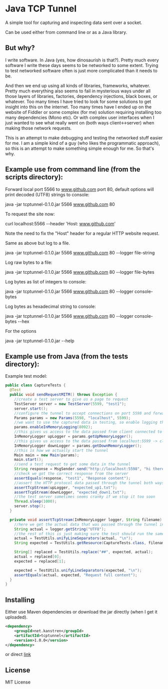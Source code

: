Java TCP Tunnel
===============

A simple tool for capturing and inspecting data sent over a socket.

Can be used either from command line or as a Java library.

But why?
--------

I write software. In Java (yes, how dinosaurish is that?).
Pretty much every software I write these days seems to be networked to some extent.
Trying to test networked software often is just more complicated than it needs to be.

And then we end up using all kinds of libraries, frameworks, whatever.
Pretty much everything also seems to fail in mysterious ways under all those layers of libraries, factories, dependency injections, black boxes, or whatever.
Too many times I have tried to look for some solutions to get insight into this on the internet.
Too many times have I ended up on the website of Fiddler or some complex (for me) solution requiring installing too many dependencies (Mono etc).
Or with complex user interfaces when I just wanted to see what really went on (both ways client<->server) when making those network requests.

This is an attempt to make debugging and testing the networked stuff easier for me.
I am a simple kind of a guy (who likes the programmatic approach), so this is an attempt to make something simple enough for me.
So that's why.

Example use from command line (from the scripts directory):
-----------------------------------------------------------

Forward local port 5566 to www.github.com port 80, default options will print decoded (UTF8) strings to console:

java -jar tcptunnel-0.1.0.jar 5566 www.github.com 80

To request the site now:

curl localhost:5566 --header 'Host: www.github.com'

Note the need to fix the "Host" header for a regular HTTP website request.

Same as above but log to a file.

java -jar tcptunnel-0.1.0.jar 5566 www.github.com 80 --logger file-string

Log raw bytes to a file:

java -jar tcptunnel-0.1.0.jar 5566 www.github.com 80 --logger file-bytes

Log bytes as list of integers to console:

java -jar tcptunnel-0.1.0.jar 5566 www.github.com 80 --logger console-bytes

Log bytes as hexadecimal string to console:

java -jar tcptunnel-0.1.0.jar 5566 www.github.com 80 --logger console-bytes --hex

For the options

java -jar tcptunnel-0.1.0.jar --help

Example use from Java (from the tests directory):
-------------------------------------------------


Example test model:

```java
public class CaptureTests {
  @Test
  public void sendRequestMITM() throws Exception {
    //create a test server to give us a page to request
    TestServer server = new TestServer(5599, "test1");
    server.start();
    //configure the tunnel to accept connections on port 5598 and forward them to localhost:5599
    Params params = new Params(5598, "localhost", 5599);
    //we want to use the captured data in testing, so enable logging the tunnel data in memory with buffer size 8092 bytes
    params.enableInMemoryLogging(8092);
    //this gives us access to the data passed from client connected to port 5598 -> localhost:5599 (client to server)
    InMemoryLogger upLogger = params.getUpMemoryLogger();
    //this gives us access to the data passed from localhost:5599 -> client connected to port 5598 (server to client)
    InMemoryLogger downLogger = params.getDownMemoryLogger();
    //this is how we actually start the tunnel
    Main main = new Main(params);
    main.start();
    //send a test request to get some data in the tunnel
    String response = MsgSender.send("http://localhost:5598", "hi there");
    //check we got the correct response from the server
    assertEquals(response, "test1", "Response content");
    //assert the HTTP protocol data passed through the tunnel both ways
    assertTcpStream(upLogger, "expected_up1.txt");
    assertTcpStream(downLogger, "expected_down1.txt");
    //the test server sometimes seems cranky if we stop it too soon
    Thread.sleep(1000);
    server.stop();
  }

  private void assertTcpStream(InMemoryLogger logger, String filename) throws Exception {
    //here we get the actual data that was passed through the tunnel in one direction (depending if we get passed the upstream memorylogger or downstream)
    String actual = logger.getString("UTF8");
    //the rest of this is just making sure the test should run the same over different platforms and with varying date-times in HTTP headers
    actual = TestUtils.unifyLineSeparators(actual, "\n");
    String expected = TestUtils.getResource(CaptureTests.class, filename);

    String[] replaced = TestUtils.replace("##", expected, actual);
    actual = replaced[0];
    expected = replaced[1];

    expected = TestUtils.unifyLineSeparators(expected, "\n");
    assertEquals(actual, expected, "Request full content");
  }
}
```

Installing
----------

Either use Maven dependencies or download the jar directly (when I get it uploaded).

```xml
<dependency>
	<groupId>net.kanstren</groupId>
	<artifactId>tcptunnel</artifactId>
	<version>1.0.0</version>
</dependency>
```

or direct [link](http://central.maven.org/maven2/net/kanstren/tcptunnel/1.0.0/tcptunnel-1.0.0.jar)

License
-------

MIT License

